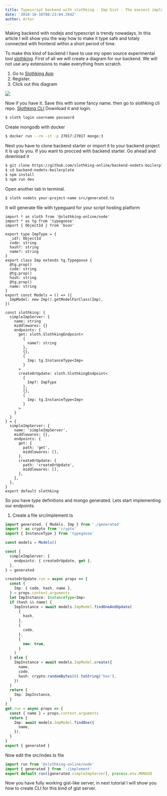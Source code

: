 ```yaml
---
title: Typescript backend with slothking - Imp Gist - The easiest implementation server
date: '2018-10-16T08:23:04.284Z'
author: Artur
---
```


Making backend with nodejs and typescript is trendy nowadays. In this article I will show you the way how to make it type safe and totaly connected with frontend within a short period of time.

To make this kind of backend I have to use my open source experimental tool [slothking](https://slothking.online). First of all we will create a diagram for our backend. We will not use any extensions to make everything from scratch.

1. Go to [Slothking App](https://slothking.online)
2. Register.
3. Click out this diagram

![](imp.png)

Now if you have it. Save this with some fancy name. then go to slothking cli repo. [Slothking CLI](https://github.com/slothking-online/sloth)
Download it and login.

```bash
$ sloth login username password
```

Create mongodb with docker

```bash
$ docker run --rm -it -p 27017:27017 mongo:3
```

Next you have to clone backend starter or import it to your backend project it is up to you. If you want to procced with backend starter. Go ahead and download it

```bash
$ git clone https://github.com/slothking-online/backend-nodets-boilerplate
$ cd backend-nodets-boilerplate
$ npm install
$ npm run dev
```

Open another tab in terminal.

```bash
$ sloth nodets your-project-name src/generated.ts
```

It will generate file with typeguard for your script hosting platform

```tsx
import * as sloth from '@slothking-online/node'
import * as tg from 'typegoose'
import { ObjectId } from 'bson'

export type ImpType = {
  _id?: ObjectId
  code: string
  hash?: string
  name?: string
}
export class Imp extends tg.Typegoose {
  @tg.prop()
  code: string
  @tg.prop()
  hash: string
  @tg.prop()
  name: string
}
export const Models = () => ({
  ImpModel: new Imp().getModelForClass(Imp),
})

const slothking: {
  simpleImpServer: {
    name: string
    middlewares: {}
    endpoints: {
      get: sloth.SlothkingEndpoint<
        {
          name?: string
        },
        {},
        {
          Imp: tg.InstanceType<Imp>
        }
      >
      createOrUpdate: sloth.SlothkingEndpoint<
        {
          Imp?: ImpType
        },
        {},
        {
          Imp: tg.InstanceType<Imp>
        }
      >
    }
  }
} = {
  simpleImpServer: {
    name: 'simpleImpServer',
    middlewares: {},
    endpoints: {
      get: {
        path: 'get',
        middlewares: [],
      },
      createOrUpdate: {
        path: 'createOrUpdate',
        middlewares: [],
      },
    },
  },
}
export default slothking
```

So you have type definitions and mongo generated. Lets start implementing our endpoints.

1. Create a file src/implement.ts

```ts
import generated, { Models, Imp } from './generated'
import * as crypto from 'crypto'
import { InstanceType } from 'typegoose'

const models = Models()

const {
  simpleImpServer: {
    endpoints: { createOrUpdate, get },
  },
} = generated

createOrUpdate.run = async props => {
  const {
    Imp: { code, hash, name },
  } = props.context.arguments
  let ImpInstance: InstanceType<Imp>
  if (hash && name) {
    ImpInstance = await models.ImpModel.findOneAndUpdate(
      {
        hash,
      },
      {
        code,
      },
      {
        new: true,
      }
    )
  } else {
    ImpInstance = await models.ImpModel.create({
      name,
      code,
      hash: crypto.randomBytes(8).toString('hex'),
    })
  }
  return {
    Imp: ImpInstance,
  }
}
get.run = async props => {
  const { name } = props.context.arguments
  return {
    Imp: await models.ImpModel.findOne({
      name,
    }),
  }
}
export { generated }
```

Now edit the src/index.ts file

```ts
import run from '@slothking-online/node'
import { generated } from './implement'
export default run([generated.simpleImpServer], process.env.MONGO)
```

Now you have fully working gist-like server, in next tutorial I will show you how to create CLI for this kind of gist server.
